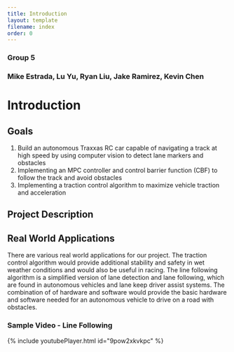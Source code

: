 ```yaml
---
title: Introduction
layout: template
filename: index
order: 0
--- 
```

### Group 5 
### Mike Estrada, Lu Yu, Ryan Liu, Jake Ramirez, Kevin Chen

# Introduction

## Goals
1. Build an autonomous Traxxas RC car capable of navigating a track at high speed by using computer vision to detect lane markers and obstacles
2. Implementing an MPC controller and control barrier function (CBF) to follow the track and avoid obstacles
3. Implementing a traction control algorithm to maximize vehicle traction and acceleration

## Project Description

## Real World Applications
There are various real world applications for our project. The traction control algorithm would provide additional stability and safety in wet weather conditions and would also be useful in racing. The line following algorithm is a simplified version of lane detection and  lane following, which are found in autonomous vehicles and lane keep driver assist systems. The combination of of hardware and software would provide the basic hardware and software needed for an autonomous vehicle to drive on a road with obstacles. 



### Sample Video - Line Following

{% include youtubePlayer.html id="9pow2xkvkpc" %}


